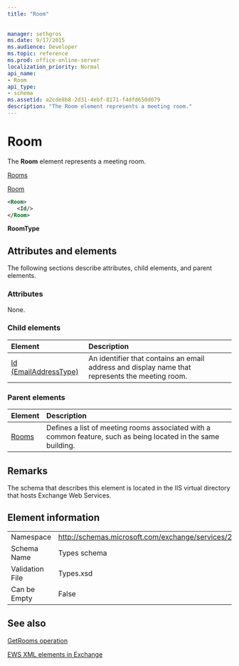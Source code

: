 ```yaml
---
title: "Room"
 
 
manager: sethgros
ms.date: 9/17/2015
ms.audience: Developer
ms.topic: reference
ms.prod: office-online-server
localization_priority: Normal
api_name:
- Room
api_type:
- schema
ms.assetid: a2cde8b8-2d31-4ebf-8171-f4dfd650d079
description: "The Room element represents a meeting room."
---
```


# Room

The **Room** element represents a meeting room. 
  
[Rooms](rooms.md)
  
[Room](room.md)
  
```XML
<Room>
   <Id/>
</Room>
```

 **RoomType**
## Attributes and elements

The following sections describe attributes, child elements, and parent elements.
  
### Attributes

None.
  
### Child elements

|**Element**|**Description**|
|:-----|:-----|
|[Id (EmailAddressType)](id-emailaddresstype.md) <br/> |An identifier that contains an email address and display name that represents the meeting room.  <br/> |
   
### Parent elements

|**Element**|**Description**|
|:-----|:-----|
|[Rooms](rooms.md) <br/> |Defines a list of meeting rooms associated with a common feature, such as being located in the same building.  <br/> |
   
## Remarks

The schema that describes this element is located in the IIS virtual directory that hosts Exchange Web Services.
  
## Element information

|||
|:-----|:-----|
|Namespace  <br/> |http://schemas.microsoft.com/exchange/services/2006/types  <br/> |
|Schema Name  <br/> |Types schema  <br/> |
|Validation File  <br/> |Types.xsd  <br/> |
|Can be Empty  <br/> |False  <br/> |
   
## See also



[GetRooms operation](getrooms-operation.md)


[EWS XML elements in Exchange](ews-xml-elements-in-exchange.md)

